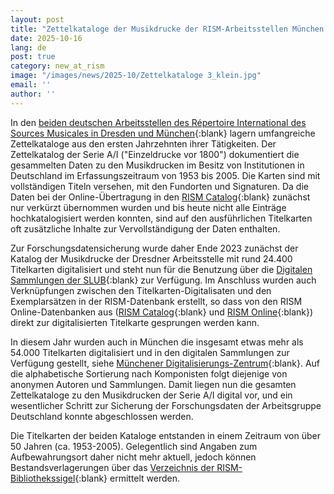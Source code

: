 ```yaml
---
layout: post
title: "Zettelkataloge der Musikdrucke der RISM-Arbeitsstellen München und Dresden digitalisiert"
date: 2025-10-16
lang: de
post: true
category: new_at_rism
image: "/images/news/2025-10/Zettelkataloge 3_klein.jpg"
email: ''
author: ''
---
```


In den [beiden deutschen Arbeitsstellen des Répertoire International des Sources Musicales in Dresden und München](https://de.rism.info/index.html){:blank} lagern umfangreiche Zettelkataloge aus den ersten Jahrzehnten ihrer Tätigkeiten. Der Zettelkatalog der Serie A/I ("Einzeldrucke vor 1800") dokumentiert die gesammelten Daten zu den Musikdrucken im Besitz von Institutionen in Deutschland im Erfassungszeitraum von 1953 bis 2005. Die Karten sind mit vollständigen Titeln versehen, mit den Fundorten und Signaturen. Da die Daten bei der Online-Übertragung in den [RISM Catalog](https://opac.rism.info/){:blank} zunächst nur verkürzt übernommen wurden und bis heute nicht alle Einträge hochkatalogisiert werden konnten, sind auf den ausführlichen Titelkarten oft zusätzliche Inhalte zur Vervollständigung der Daten enthalten. 

Zur Forschungsdatensicherung wurde daher Ende 2023 zunächst der Katalog der Musikdrucke der Dresdner Arbeitsstelle mit rund 24.400 Titelkarten digitalisiert und steht nun für die Benutzung über die [Digitalen Sammlungen der SLUB](https://katalog.slub-dresden.de/id/0-1871253128){:blank} zur Verfügung. Im Anschluss wurden auch Verknüpfungen zwischen den Titelkarten-Digitalisaten und den Exemplarsätzen in der RISM-Datenbank erstellt, so dass von den RISM Online-Datenbanken aus ([RISM Catalog](https://opac.rism.info/){:blank} und [RISM Online](https://rism.online/){:blank}) direkt zur digitalisierten Titelkarte gesprungen werden kann. 

In diesem Jahr wurden auch in München die insgesamt etwas mehr als 54.000 Titelkarten digitalisiert und in den digitalen Sammlungen zur Verfügung gestellt, siehe [Münchener Digitalisierungs-Zentrum](https://www.digitale-sammlungen.de/de/der-zettelkatalog-des-repertoire-international-des-sources/about){:blank}. Auf die alphabetische Sortierung nach Komponisten folgt diejenige von anonymen Autoren und Sammlungen. Damit liegen nun die gesamten Zettelkataloge zu den Musikdrucken der Serie A/I digital vor, und ein wesentlicher Schritt zur Sicherung der Forschungsdaten der Arbeitsgruppe Deutschland konnte abgeschlossen werden.

Die Titelkarten der beiden Kataloge entstanden in einem Zeitraum von über 50 Jahren (ca. 1953-2005). Gelegentlich sind Angaben zum Aufbewahrungsort daher nicht mehr aktuell, jedoch können Bestandsverlagerungen über das [Verzeichnis der RISM-Bibliothekssigel](https://rism.info/de/community/sigla.html){:blank} ermittelt werden.
